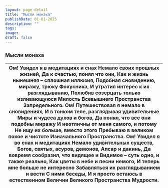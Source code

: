 ```yaml
---
layout: page-detail
title: "Мысли монаха"
publishDate: 01-01-2025
description: ""
tags:
image:
draft: false
---
```


### Мысли монаха

| Ом! Увидел я в медитациях и снах  Немало своих прошлых жизней,  Да к счастью, понял что они,  Как и жизнь нынешняя – сплошная иллюзия,  Подобная сновидению, миражу, трюку  Фокусника,  И утратил интерес к их разглядыванию,  Полюбив созерцать только изливающуюся  Милость Всевышнего Пространства  Запредельного.  Ом! Путешествовал я немало в сновидениях,  И в тонком теле, разглядывая удивительные  Миры и чудеса духов и богов,  Да понял, что все они подобны миражу  И неотличны от меня самого, и потому  Не ищу их больше, вместо этого  Пребываю в великом покое и чистоте  Изначального Пространства.  Ом! Увидел я во снах и медитациях  Немало удивительных существ,  Богов, святых, асуров, демонов,  Апсар и дакинь,  Да вовремя сообразил, что видящее и  Видимое – суть одно, и также реально,  Как цветы в небе и песни немого,  И теперь мне больше не интересно  Забавляться их разглядыванием и вести  С ними беседы,  И я просто остаюсь в естественном  Величии Великого Пространства  Мудрости. |
| ---------------------------------------------------------------------------------------------------------------------------------------------------------------------------------------------------------------------------------------------------------------------------------------------------------------------------------------------------------------------------------------------------------------------------------------------------------------------------------------------------------------------------------------------------------------------------------------------------------------------------------------------------------------------------------------------------------------------------------------------------------------------------------------------------------------------------------------------------------------------------------------------------------------------------------------------------------------------------------------------------------------------------- |
  
  
